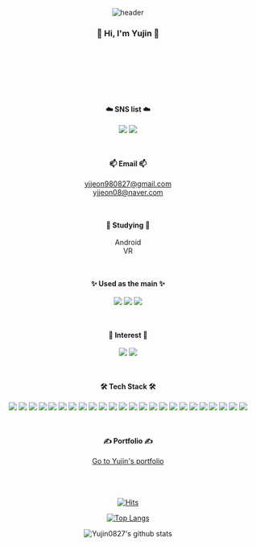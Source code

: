 

<!--
**Yujin0827/Yujin0827** is a ✨ _special_ ✨ repository because its `README.md` (this file) appears on your GitHub profile.

Here are some ideas to get you started:

- 🔭 I’m currently working on ...
- 🌱 I’m currently learning ...
- 👯 I’m looking to collaborate on ...
- 🤔 I’m looking for help with ...
- 💬 Ask me about ...
- 📫 How to reach me: ...
- 😄 Pronouns: ...
- ⚡ Fun fact: ...

### Hi there 👋
-->


<div align="center">

![header](https://capsule-render.vercel.app/api?type=waving&color=auto&height=300&section=header&text=Yujin's%20GitHub&fontAlignY=43&fontSize=85&desc=Hi%20there👋&descAlign=75&descAlignY=56&animation=twinkling)

### 👋 Hi, I'm Yujin 👋 
<br><br>
---
<br><br>
<strong>☁️ SNS list ☁️</strong>
<br><br>
<a href="https://www.instagram.com/dbwlsl__98/" target="_blank"><img src="https://img.shields.io/badge/Instagram-DD2F7D?style=flat-square&logo=Instagram&logoColor=white"/></a>
<a href="https://www.facebook.com/profile.php?id=100005101835786" target="_blank"><img src="https://img.shields.io/badge/Facebook-1877F2?style=flat-square&logo=Facebook&logoColor=white"/></a>

<br><br>
<strong>📫 Email 📫</strong>
<br><br>
yjjeon980827@gmail.com<br>
yjjeon08@naver.com
            

<br><br>
<strong>🌱 Studying 🌱</strong>
<br><br>
Android <br>
VR <br>
            
<br><br>
<strong>✨ Used as the main ✨</strong>
<br><br>
<img src="https://img.shields.io/badge/Java-FFFFFF?style=flat&logo=Java&logoColor=black">
<img src="https://img.shields.io/badge/Kotlin-9932CC?style=flat&logo=Kotlin&logoColor=white">
<img src="https://img.shields.io/badge/Python-ADFF2F?style=flat&logo=Python&logoColor=black">
            
<br><br>
<strong>🔭 Interest 🔭</strong>
<br><br>
<img src="https://img.shields.io/badge/Android Studio-228B22?style=flat&logo=Android&logoColor=white">
<img src="https://img.shields.io/badge/Unity-000000?style=flat&logo=Unity&logoColor=white">
            
<br><br>
<strong>🛠️ Tech Stack 🛠️</strong>
<br><br>
<img src="https://img.shields.io/badge/Java-FFFFFF?style=flat&logo=Java&logoColor=black">
<img src="https://img.shields.io/badge/Kotlin-9932CC?style=flat&logo=Kotlin&logoColor=white">
<img src="https://img.shields.io/badge/Python-ADFF2F?style=flat&logo=Python&logoColor=black">
<img src="https://img.shields.io/badge/C-27338E?style=flat&logo=C&logoColor=white">
<img src="https://img.shields.io/badge/CSharp-4f1062?style=flat&logo=csharp&logoColor=white">
<img src="https://img.shields.io/badge/C++-00599C?style=flat&logo=c%2B%2B&logoColor=white">
<img src="https://img.shields.io/badge/Swift-F65A2E?style=flat&logo=Swift&logoColor=white">
<img src="https://img.shields.io/badge/JavaScript-778899?style=flat&logo=JavaScript&logoColor=white">
<img src="https://img.shields.io/badge/HTML5-FF4500?style=flat&logo=HTML5&logoColor=white">
<img src="https://img.shields.io/badge/CSS-254BDD?style=flat&logo=CSS3&logoColor=white">
<img src="https://img.shields.io/badge/Markdown-000000?style=flat&logo=Markdown&logoColor=white">
<img src="https://img.shields.io/badge/Vue.js-32CD32?style=flat&logo=Vue.js&logoColor=white">
<img src="https://img.shields.io/badge/React-61DAFB?style=flat&logo=react&logoColor=black">
<img src="https://img.shields.io/badge/Node.js-339933?style=flat&logo=Node.js&logoColor=white">
<img src="https://img.shields.io/badge/MSSQL-ACACAC?style=flat&logo=Microsoft SQL Server&logoColor=black">
<img src="https://img.shields.io/badge/Ubuntu-E95420?style=flat&logo=Ubuntu&logoColor=white">
<img src="https://img.shields.io/badge/Docker-2496ED?style=flat&logo=Docker&logoColor=white">
<img src="https://img.shields.io/badge/OpenCV-FFFFFF?style=flat&logo=OpenCV&logoColor=black">
<img src="https://img.shields.io/badge/Firebase-FFCA2B?style=flat&logo=Firebase&logoColor=black">
<img src="https://img.shields.io/badge/Git-F05032?style=flat&logo=git&logoColor=white">
<img src="https://img.shields.io/badge/GitHub-181717?style=flat&logo=github&logoColor=white">
<img src="https://img.shields.io/badge/Unity-000000?style=flat&logo=Unity&logoColor=white">
<img src="https://img.shields.io/badge/Android Studio-228B22?style=flat&logo=Android&logoColor=white">
<img src="https://img.shields.io/badge/Xcode-1B83ED?style=flat&logo=Xcode&logoColor=white">

<br><br>
<strong>✍️ Portfolio ✍️ </strong>
<br><br>
[Go to Yujin's portfolio](https://Yujin0827.github.io)

            
<br><br><br>
[![Hits](https://hits.seeyoufarm.com/api/count/incr/badge.svg?url=https%3A%2F%2Fgithub.com%2FYujin0827&count_bg=%23E9B0E8&title_bg=%23727171&icon=smugmug.svg&icon_color=%23E7E7E7&title=today%27s&edge_flat=false)](https://hits.seeyoufarm.com)

[![Top Langs](https://github-readme-stats.vercel.app/api/top-langs/?username=Yujin0827&layout=compact)](https://github.com/Yujin0827/github-readme-stats)

![Yujin0827's github stats](https://github-readme-stats.vercel.app/api?username=Yujin0827&show_icons=true)



</div>
